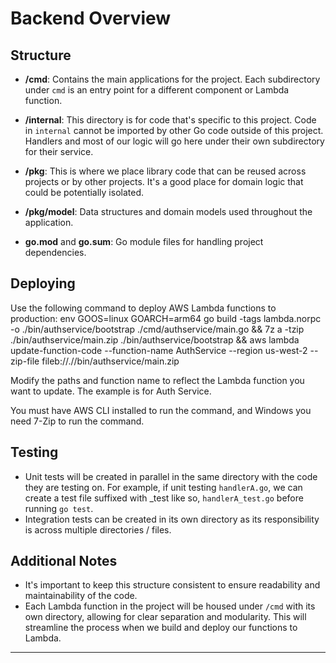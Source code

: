 
# Backend Overview

## Structure

- **/cmd**: Contains the main applications for the project. Each subdirectory under `cmd` is an entry point for a different component or Lambda function.

- **/internal**: This directory is for code that's specific to this project. Code in `internal` cannot be imported by other Go code outside of this project. Handlers and most of our logic will go here under their own subdirectory for their service.

- **/pkg**: This is where we place library code that can be reused across projects or by other projects. It's a good place for domain logic that could be potentially isolated.

- **/pkg/model**: Data structures and domain models used throughout the application.

- **go.mod** and **go.sum**: Go module files for handling project dependencies.

## Deploying
Use the following command to deploy AWS Lambda functions to production:
env GOOS=linux GOARCH=arm64 go build -tags lambda.norpc -o ./bin/authservice/bootstrap ./cmd/authservice/main.go && 7z a -tzip ./bin/authservice/main.zip ./bin/authservice/bootstrap && aws lambda update-function-code --function-name AuthService --region us-west-2 --zip-file fileb://.//bin/authservice/main.zip

Modify the paths and function name to reflect the Lambda function you want to update. The example is for Auth Service.

You must have AWS CLI installed to run the command, and Windows you need 7-Zip to run the command.


## Testing
- Unit tests will be created in parallel in the same directory with the code they are testing on. For example, if unit testing `handlerA.go`, we can create a test file suffixed with _test like so, `handlerA_test.go`  before running `go test`.
- Integration tests can be created in its own directory as its responsibility is across multiple directories / files.

## Additional Notes

- It's important to keep this structure consistent to ensure readability and maintainability of the code.
- Each Lambda function in the project will be housed under `/cmd` with its own directory, allowing for clear separation and modularity. This will streamline the process when we build and deploy our functions to Lambda.

---
